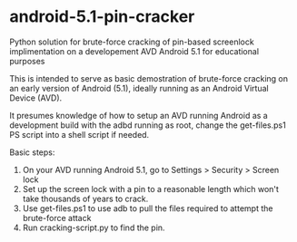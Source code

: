 # android-5.1-pin-cracker
Python solution for brute-force cracking of pin-based screenlock implimentation on a developement AVD Android 5.1 for educational purposes

This is intended to serve as basic demostration of brute-force cracking on an early version of Android (5.1), ideally running as an Android Virtual Device (AVD).

It presumes knowledge of how to setup an AVD running Android as a development build with the adbd running as root, change the get-files.ps1 PS script into a shell script if needed.

Basic steps:
1. On your AVD running Android 5.1, go to Settings > Security > Screen lock
2. Set up the screen lock with a pin to a reasonable length which won't take thousands of years to crack.
3. Use get-files.ps1 to use adb to pull the files required to attempt the brute-force attack
4. Run cracking-script.py to find the pin.
